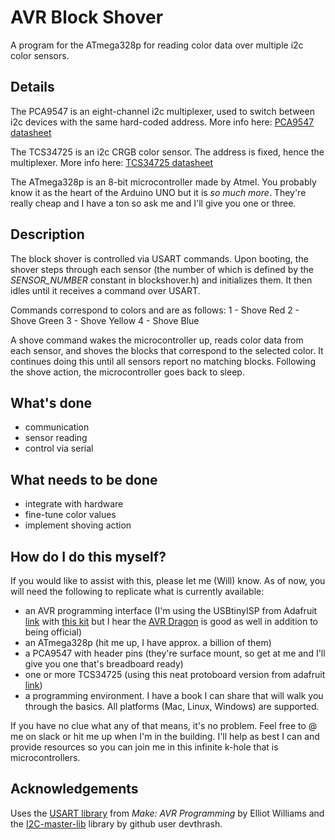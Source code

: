 AVR Block Shover
================

A program for the ATmega328p for reading color data over multiple i2c color sensors.

Details
-------

The PCA9547 is an eight-channel i2c multiplexer, used to switch between i2c devices with the same hard-coded address. More info here: [PCA9547 datasheet](http://www.nxp.com/documents/data_sheet/PCA9547.pdf)

The TCS34725 is an i2c CRGB color sensor. The address is fixed, hence the multiplexer. More info here: [TCS34725 datasheet](http://www.adafruit.com/datasheets/TCS34725.pdf)

The ATmega328p is an 8-bit microcontroller made by Atmel. You probably know it as the heart of the Arduino UNO but it is *so much more*. They're really cheap and I have a ton so ask me and I'll give you one or three.

Description
-----------

The block shover is controlled via USART commands. Upon booting, the shover steps through each sensor (the number of which is defined by the *SENSOR_NUMBER* constant in blockshover.h) and initializes them. It then idles until it receives a command over USART.

Commands correspond to colors and are as follows:
1 - Shove Red
2 - Shove Green
3 - Shove Yellow
4 - Shove Blue

A shove command wakes the microcontroller up, reads color data from each sensor, and shoves the blocks that correspond to the selected color. It continues doing this until all sensors report no matching blocks. Following the shove action, the microcontroller goes back to sleep.

What's done
-----------

- communication
- sensor reading
- control via serial

What needs to be done
---------------------

- integrate with hardware
- fine-tune color values
- implement shoving action

How do I do this myself?
------------------------

If you would like to assist with this, please let me (Will) know. As of now, you will need the following to replicate what is currently available:

- an AVR programming interface (I'm using the USBtinyISP from Adafruit [link](http://www.adafruit.com/products/46) with [this kit](http://shop.evilmadscientist.com/tinykitlist/230) but I hear the [AVR Dragon](http://www.atmel.com/tools/AVRDRAGON.aspx) is good as well in addition to being official)
- an ATmega328p (hit me up, I have approx. a billion of them)
- a PCA9547 with header pins (they're surface mount, so get at me and I'll give you one that's breadboard ready)
- one or more TCS34725 (using this neat protoboard version from adafruit [link](http://www.adafruit.com/products/1334))
- a programming environment. I have a book I can share that will walk you through the basics. All platforms (Mac, Linux, Windows) are supported.

If you have no clue what any of that means, it's no problem. Feel free to @ me on slack or hit me up when I'm in the building. I'll help as best I can and provide resources so you can join me in this infinite k-hole that is microcontrollers.

Acknowledgements
----------------

Uses the [USART library](https://github.com/hexagon5un/AVR-Programming) from *Make: AVR Programming* by Elliot Williams and the [I2C-master-lib](https://github.com/devthrash/I2C-master-lib) library by github user devthrash.
